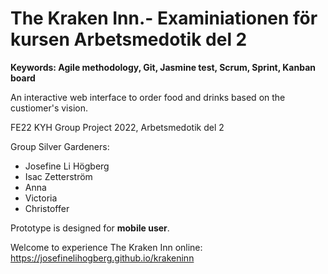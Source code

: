 # The Kraken Inn.- Examiniationen för kursen Arbetsmedotik del 2 
**Keywords: Agile methodology, Git, Jasmine test, Scrum, Sprint, Kanban board**

An interactive web interface to order food and drinks based on the custiomer's vision. 

FE22 KYH Group Project 2022, Arbetsmedotik del 2

Group Silver Gardeners:

* Josefine Li Högberg 
* Isac Zetterström
* Anna
* Victoria
* Christoffer

Prototype is designed for **mobile user**.

Welcome to experience The Kraken Inn online: https://josefinelihogberg.github.io/krakeninn
